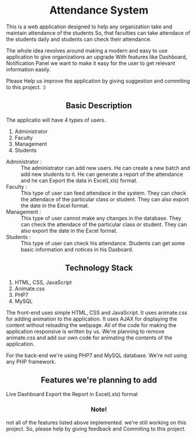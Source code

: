 <h1><center>Attendance System</center></h1>


This is a web application designed to help any organization take and maintain attendance of the students
So, that faculties can take attendace of the students daily and students can check their attendance.

The whole idea revolves around making a modern and easy to use application to give organizations an upgrade
With features like Dashboard, Notification Panel we want to make it easy for the user to get relevant information easily.

Please Help us improve the application by giving suggestion and commiting to this project. :)


<h2><center>Basic Description</center></h2>

The applicatio will have 4 types of users.
<ol>
<li> Administrator
<li> Faculty
<li> Management
<li> Students
</ol>

<dl>
<dt>Administrator : </dt>
	<dd>The administrator can add new users. He can create a new batch and add new students to it. He can generate a report of the attendance and he can Export the data in Excel(.xls) format.</dd>
<dt>Faculty : </dt>
	<dd>This type of user can feed attendace in the system. They can check the attendace of the particular class or student. They can also export the date in the Excel format.</dd>
<dt>Management : </dt>
	<dd>This type of user cannot make any changes in the database. They can check the attendace of the particular class or student. They can also export the date in the Excel format.</dd>
<dt>Students : </dt>
	<dd>This type of user can check his attendance. Students can get some basic information and notices in his Dasboard.</dd>
</dl>

<h2><center>Technology Stack</center></h2>

<ol>
<li> HTML, CSS, JavaScript
<li> Animate.css
<li> PHP7
<li> MySQL
</ol>


The front-end uses simple HTML, CSS and JavaScript. It uses animate.css for adding animation to the application.
It uses AJAX for displaying the content without reloading the webpage.
All of the code for making the application responsive is written by us.
We're planning to remove animate.css and add our own code for animating the contents of the application.

For the back-end we're using PHP7 and MySQL database.
We're not using any PHP framework.

<h2><center>Features we're planning to add</center></h2>

Live Dashboard
Export the Report in Excel(.xls) format

<h3><center>Note!</center></h3>
not all of the features listed above implemented. we're still working on this project. So, please help by giving feedback and Commiting to this project.
